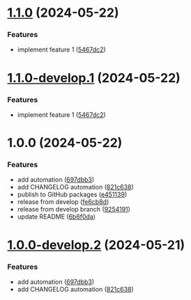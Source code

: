 # [1.1.0](https://github.com/jwulf/release-test/compare/v1.0.0...v1.1.0) (2024-05-22)


### Features

* implement feature 1 ([5467dc2](https://github.com/jwulf/release-test/commit/5467dc2e09ffff53223155baea9eea3802ed3d82))

# [1.1.0-develop.1](https://github.com/jwulf/release-test/compare/v1.0.0...v1.1.0-develop.1) (2024-05-22)


### Features

* implement feature 1 ([5467dc2](https://github.com/jwulf/release-test/commit/5467dc2e09ffff53223155baea9eea3802ed3d82))

# 1.0.0 (2024-05-22)


### Features

* add automation ([697dbb3](https://github.com/jwulf/release-test/commit/697dbb3587515723c693f14657b7e150561e49a7))
* add CHANGELOG automation ([821c638](https://github.com/jwulf/release-test/commit/821c638da71c7456145b51a1115dab539e6eea17))
* publish to GitHub packages ([e451139](https://github.com/jwulf/release-test/commit/e451139d453628721f3613f453eb8c5e5b755173))
* release from develop ([fe6cb8d](https://github.com/jwulf/release-test/commit/fe6cb8d627cbd12f28de02d3704f5e81d5fcbbb3))
* release from develop branch ([9254191](https://github.com/jwulf/release-test/commit/925419164fdac33d5a4fe9111d9de5e529f39d96))
* update README ([6b6f0da](https://github.com/jwulf/release-test/commit/6b6f0da98662f155d86507f87fcf0ffb5784dbdf))

# [1.0.0-develop.2](https://github.com/jwulf/release-test/compare/v1.0.0-develop.1...v1.0.0-develop.2) (2024-05-21)


### Features

* add automation ([697dbb3](https://github.com/jwulf/release-test/commit/697dbb3587515723c693f14657b7e150561e49a7))
* add CHANGELOG automation ([821c638](https://github.com/jwulf/release-test/commit/821c638da71c7456145b51a1115dab539e6eea17))
